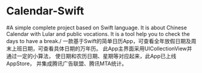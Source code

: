 # Calendar-Swift

#A simple complete project based on Swift language. It is about Chinese Calendar with Lular and public vocations. It is a tool help you to check the days to have a break./ 一款基于Swift的简单日历App，可查看全年放假日期及周末上班日期，可查看具体日期的万年历。 此App主界面采用UICollectionView并通过一定的小算法， 使日期和农历日期、星期等对应起来，此App已上线AppStore， 并集成腾讯广告联盟、腾讯MTA统计。

